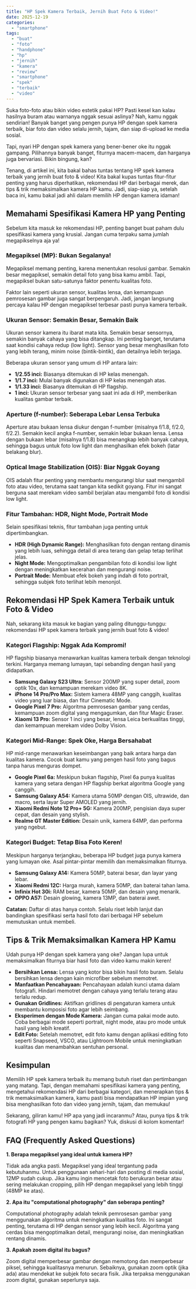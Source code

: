 ```yaml
---
title: "HP Spek Kamera Terbaik, Jernih Buat Foto & Video!"
date: 2025-12-19
categories: 
  - "smartphone"
tags: 
  - "buat"
  - "foto"
  - "handphone"
  - "hp"
  - "jernih"
  - "kamera"
  - "review"
  - "smartphone"
  - "spek"
  - "terbaik"
  - "video"
---
```


Suka foto-foto atau bikin video estetik pakai HP? Pasti kesel kan kalau hasilnya buram atau warnanya nggak sesuai aslinya? Nah, kamu nggak sendirian! Banyak banget yang pengen punya HP dengan spek kamera terbaik, biar foto dan video selalu jernih, tajam, dan siap di-upload ke media sosial.

Tapi, nyari HP dengan spek kamera yang bener-bener oke itu nggak gampang. Pilihannya banyak banget, fiturnya macem-macem, dan harganya juga bervariasi. Bikin bingung, kan?

Tenang, di artikel ini, kita bakal bahas tuntas tentang HP spek kamera terbaik yang jernih buat foto & video! Kita bakal kupas tuntas fitur-fitur penting yang harus diperhatikan, rekomendasi HP dari berbagai merek, dan tips & trik memaksimalkan kamera HP kamu. Jadi, siap-siap ya, setelah baca ini, kamu bakal jadi ahli dalam memilih HP dengan kamera idaman!

## Memahami Spesifikasi Kamera HP yang Penting

Sebelum kita masuk ke rekomendasi HP, penting banget buat paham dulu spesifikasi kamera yang krusial. Jangan cuma terpaku sama jumlah megapikselnya aja ya!

### Megapiksel (MP): Bukan Segalanya!

Megapiksel memang penting, karena menentukan resolusi gambar. Semakin besar megapiksel, semakin detail foto yang bisa kamu ambil. Tapi, megapiksel bukan satu-satunya faktor penentu kualitas foto.

Faktor lain seperti ukuran sensor, kualitas lensa, dan kemampuan pemrosesan gambar juga sangat berpengaruh. Jadi, jangan langsung percaya kalau HP dengan megapiksel terbesar pasti punya kamera terbaik.

### Ukuran Sensor: Semakin Besar, Semakin Baik

Ukuran sensor kamera itu ibarat mata kita. Semakin besar sensornya, semakin banyak cahaya yang bisa ditangkap. Ini penting banget, terutama saat kondisi cahaya redup (low light). Sensor yang besar menghasilkan foto yang lebih terang, minim noise (bintik-bintik), dan detailnya lebih terjaga.

Beberapa ukuran sensor yang umum di HP antara lain:

- **1/2.55 inci:** Biasanya ditemukan di HP kelas menengah.
- **1/1.7 inci:** Mulai banyak digunakan di HP kelas menengah atas.
- **1/1.33 inci:** Biasanya ditemukan di HP flagship.
- **1 inci:** Ukuran sensor terbesar yang saat ini ada di HP, memberikan kualitas gambar terbaik.

### Aperture (f-number): Seberapa Lebar Lensa Terbuka

Aperture atau bukaan lensa diukur dengan f-number (misalnya f/1.8, f/2.0, f/2.2). Semakin kecil angka f-number, semakin lebar bukaan lensa. Lensa dengan bukaan lebar (misalnya f/1.8) bisa menangkap lebih banyak cahaya, sehingga bagus untuk foto low light dan menghasilkan efek bokeh (latar belakang blur).

### Optical Image Stabilization (OIS): Biar Nggak Goyang

OIS adalah fitur penting yang membantu mengurangi blur saat mengambil foto atau video, terutama saat tangan kita sedikit goyang. Fitur ini sangat berguna saat merekam video sambil berjalan atau mengambil foto di kondisi low light.

### Fitur Tambahan: HDR, Night Mode, Portrait Mode

Selain spesifikasi teknis, fitur tambahan juga penting untuk dipertimbangkan.

- **HDR (High Dynamic Range):** Menghasilkan foto dengan rentang dinamis yang lebih luas, sehingga detail di area terang dan gelap tetap terlihat jelas.
- **Night Mode:** Mengoptimalkan pengambilan foto di kondisi low light dengan meningkatkan kecerahan dan mengurangi noise.
- **Portrait Mode:** Membuat efek bokeh yang indah di foto portrait, sehingga subjek foto terlihat lebih menonjol.

## Rekomendasi HP Spek Kamera Terbaik untuk Foto & Video

Nah, sekarang kita masuk ke bagian yang paling ditunggu-tunggu: rekomendasi HP spek kamera terbaik yang jernih buat foto & video!

### Kategori Flagship: Nggak Ada Kompromi!

HP flagship biasanya menawarkan kualitas kamera terbaik dengan teknologi terkini. Harganya memang lumayan, tapi sebanding dengan hasil yang didapatkan.

- **Samsung Galaxy S23 Ultra:** Sensor 200MP yang super detail, zoom optik 10x, dan kemampuan merekam video 8K.
- **iPhone 14 Pro/Pro Max:** Sistem kamera 48MP yang canggih, kualitas video yang luar biasa, dan fitur Cinematic Mode.
- **Google Pixel 7 Pro:** Algoritma pemrosesan gambar yang cerdas, kemampuan zoom digital yang mengagumkan, dan fitur Magic Eraser.
- **Xiaomi 13 Pro:** Sensor 1 inci yang besar, lensa Leica berkualitas tinggi, dan kemampuan merekam video Dolby Vision.

### Kategori Mid-Range: Spek Oke, Harga Bersahabat

HP mid-range menawarkan keseimbangan yang baik antara harga dan kualitas kamera. Cocok buat kamu yang pengen hasil foto yang bagus tanpa harus menguras dompet.

- **Google Pixel 6a:** Meskipun bukan flagship, Pixel 6a punya kualitas kamera yang setara dengan HP flagship berkat algoritma Google yang canggih.
- **Samsung Galaxy A54:** Kamera utama 50MP dengan OIS, ultrawide, dan macro, serta layar Super AMOLED yang jernih.
- **Xiaomi Redmi Note 12 Pro+ 5G:** Kamera 200MP, pengisian daya super cepat, dan desain yang stylish.
- **Realme GT Master Edition:** Desain unik, kamera 64MP, dan performa yang ngebut.

### Kategori Budget: Tetap Bisa Foto Keren!

Meskipun harganya terjangkau, beberapa HP budget juga punya kamera yang lumayan oke. Asal pintar-pintar memilih dan memaksimalkan fiturnya.

- **Samsung Galaxy A14:** Kamera 50MP, baterai besar, dan layar yang lebar.
- **Xiaomi Redmi 12C:** Harga murah, kamera 50MP, dan baterai tahan lama.
- **Infinix Hot 30i:** RAM besar, kamera 50MP, dan desain yang menarik.
- **OPPO A57:** Desain glowing, kamera 13MP, dan baterai awet.

**Catatan:** Daftar di atas hanya contoh. Selalu riset lebih lanjut dan bandingkan spesifikasi serta hasil foto dari berbagai HP sebelum memutuskan untuk membeli.

## Tips & Trik Memaksimalkan Kamera HP Kamu

Udah punya HP dengan spek kamera yang oke? Jangan lupa untuk memaksimalkan fiturnya biar hasil foto dan video kamu makin keren!

- **Bersihkan Lensa:** Lensa yang kotor bisa bikin hasil foto buram. Selalu bersihkan lensa dengan kain microfiber sebelum memotret.
- **Manfaatkan Pencahayaan:** Pencahayaan adalah kunci utama dalam fotografi. Hindari memotret dengan cahaya yang terlalu terang atau terlalu redup.
- **Gunakan Gridlines:** Aktifkan gridlines di pengaturan kamera untuk membantu komposisi foto agar lebih seimbang.
- **Eksperimen dengan Mode Kamera:** Jangan cuma pakai mode auto. Coba berbagai mode seperti portrait, night mode, atau pro mode untuk hasil yang lebih kreatif.
- **Edit Foto:** Setelah memotret, edit foto kamu dengan aplikasi editing foto seperti Snapseed, VSCO, atau Lightroom Mobile untuk meningkatkan kualitas dan menambahkan sentuhan personal.

## Kesimpulan

Memilih HP spek kamera terbaik itu memang butuh riset dan pertimbangan yang matang. Tapi, dengan memahami spesifikasi kamera yang penting, mengetahui rekomendasi HP dari berbagai kategori, dan menerapkan tips & trik memaksimalkan kamera, kamu pasti bisa mendapatkan HP impian yang bisa menghasilkan foto dan video yang jernih, tajam, dan memukau!

Sekarang, giliran kamu! HP apa yang jadi incaranmu? Atau, punya tips & trik fotografi HP yang pengen kamu bagikan? Yuk, diskusi di kolom komentar!

## FAQ (Frequently Asked Questions)

**1\. Berapa megapiksel yang ideal untuk kamera HP?**

Tidak ada angka pasti. Megapiksel yang ideal tergantung pada kebutuhanmu. Untuk penggunaan sehari-hari dan posting di media sosial, 12MP sudah cukup. Jika kamu ingin mencetak foto berukuran besar atau sering melakukan cropping, pilih HP dengan megapiksel yang lebih tinggi (48MP ke atas).

**2\. Apa itu "computational photography" dan seberapa penting?**

Computational photography adalah teknik pemrosesan gambar yang menggunakan algoritma untuk meningkatkan kualitas foto. Ini sangat penting, terutama di HP dengan sensor yang lebih kecil. Algoritma yang cerdas bisa mengoptimalkan detail, mengurangi noise, dan meningkatkan rentang dinamis.

**3\. Apakah zoom digital itu bagus?**

Zoom digital memperbesar gambar dengan memotong dan memperbesar piksel, sehingga kualitasnya menurun. Sebaiknya, gunakan zoom optik (jika ada) atau mendekat ke subjek foto secara fisik. Jika terpaksa menggunakan zoom digital, gunakan seperlunya saja.
